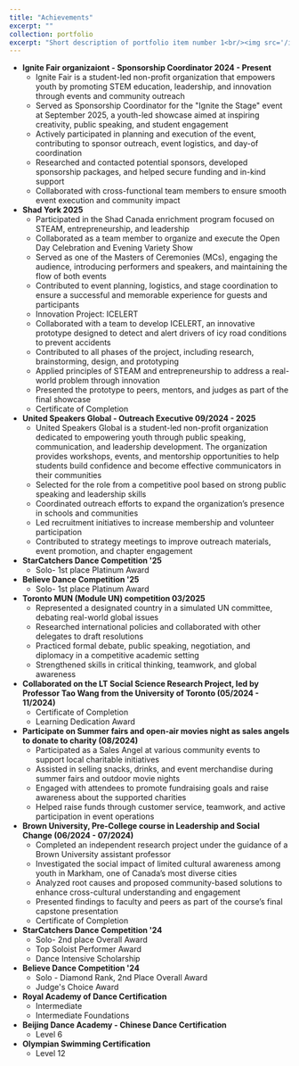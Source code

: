 ```yaml
---
title: "Achievements"
excerpt: ""
collection: portfolio
excerpt: "Short description of portfolio item number 1<br/><img src='/images/500x300.png'>"
---
```

* **Ignite Fair organizaiont - Sponsorship Coordinator 2024 - Present**
  * Ignite Fair is a student-led non-profit organization that empowers youth by promoting STEM education, leadership, and innovation through events and community outreach
  * Served as Sponsorship Coordinator for the "Ignite the Stage" event at September 2025, a youth-led showcase aimed at inspiring creativity, public speaking, and student engagement
  * Actively participated in planning and execution of the event, contributing to sponsor outreach, event logistics, and day-of coordination
  * Researched and contacted potential sponsors, developed sponsorship packages, and helped secure funding and in-kind support
  * Collaborated with cross-functional team members to ensure smooth event execution and community impact
* **Shad York 2025**
  * Participated in the Shad Canada enrichment program focused on STEAM, entrepreneurship, and leadership
  * Collaborated as a team member to organize and execute the Open Day Celebration and Evening Variety Show
  * Served as one of the Masters of Ceremonies (MCs), engaging the audience, introducing performers and speakers, and maintaining the flow of both events
  * Contributed to event planning, logistics, and stage coordination to ensure a successful and memorable experience for guests and participants
  * Innovation Project: ICELERT
  * Collaborated with a team to develop ICELERT, an innovative prototype designed to detect and alert drivers of icy road conditions to prevent accidents
  * Contributed to all phases of the project, including research, brainstorming, design, and prototyping
  * Applied principles of STEAM and entrepreneurship to address a real-world problem through innovation
  * Presented the prototype to peers, mentors, and judges as part of the final showcase
  * Certificate of Completion
* **United Speakers Global - Outreach Executive 09/2024 - 2025**
  * United Speakers Global is a student-led non-profit organization dedicated to empowering youth through public speaking, communication, and leadership development. The organization provides workshops, events, and mentorship opportunities to help students build confidence and become effective communicators in their communities
   * Selected for the role from a competitive pool based on strong public speaking and leadership skills
   * Coordinated outreach efforts to expand the organization’s presence in schools and communities
   * Led recruitment initiatives to increase membership and volunteer participation
   * Contributed to strategy meetings to improve outreach materials, event promotion, and chapter engagement
* **StarCatchers Dance Competition '25**
  * Solo- 1st place Platinum Award    
* **Believe Dance Competition '25**
  * Solo- 1st place Platinum Award
* **Toronto MUN (Module UN) competition 03/2025**
  * Represented a designated country in a simulated UN committee, debating real-world global issues
  * Researched international policies and collaborated with other delegates to draft resolutions
  * Practiced formal debate, public speaking, negotiation, and diplomacy in a competitive academic setting
  * Strengthened skills in critical thinking, teamwork, and global awareness
* **Collaborated on the LT Social Science Research Project, led by Professor Tao Wang from the University of Toronto (05/2024 - 11/2024)** 
  * Certificate of Completion
  * Learning Dedication Award
* **Participate on Summer fairs and open-air movies night as sales angels to donate to charity (08/2024)**
  * Participated as a Sales Angel at various community events to support local charitable initiatives
  * Assisted in selling snacks, drinks, and event merchandise during summer fairs and outdoor movie nights
  * Engaged with attendees to promote fundraising goals and raise awareness about the supported charities
  * Helped raise funds through customer service, teamwork, and active participation in event operations
* **Brown University, Pre-College course in Leadership and Social Change (06/2024 - 07/2024)**
  * Completed an independent research project under the guidance of a Brown University assistant professor
  * Investigated the social impact of limited cultural awareness among youth in Markham, one of Canada’s most diverse cities
  * Analyzed root causes and proposed community-based solutions to enhance cross-cultural understanding and engagement
  * Presented findings to faculty and peers as part of the course’s final capstone presentation
  * Certificate of Completion
* **StarCatchers Dance Competition '24**
  * Solo- 2nd place Overall Award
  * Top Soloist Performer Award
  * Dance Intensive Scholarship
* **Believe Dance Competition '24**
  * Solo - Diamond Rank, 2nd Place Overall Award
  * Judge's Choice Award
* **Royal Academy of Dance Certification**
  * Intermediate
  * Intermediate Foundations
* **Beijing Dance Academy - Chinese Dance Certification**
  * Level 6
* **Olympian Swimming Certification**
  * Level 12  
  
